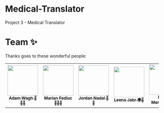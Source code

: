 # Medical-Translator
Project 3 - Medical Translator


































# Team ✨

Thanks goes to these wonderful people:

<!-- ALL-CONTRIBUTORS-LIST:START - Do not remove or modify this section -->
<!-- prettier-ignore-start -->
<!-- markdownlint-disable -->
<table>
  <tr>
<td align="center"><a href="https://github.com/adamwagh512"><img src="https://avatars.githubusercontent.com/u/106627977?v=4" width="100px;" alt=""/><br /><sub><b>Adam Wagh 📆🔌💡 </b></sub></a></td>
<td align="center"><a href="https://github.com/marianfediuc"><img src="https://avatars.githubusercontent.com/u/107372356?v=4" width="100px;" alt=""/><br /><sub><b>Marian Fediuc 🤖🧑‍🏫</b></sub></a></td>
<td align="center"><a href="https://github.com/jnadal22"><img src="https://avatars.githubusercontent.com/u/106439905?v=4" width="100px;" alt=""/><br /><sub><b>Jordan Nadal 🎨💡</b></sub></a></td>
<td align="center"><a href="https://github.com/LeenaJabr"><img src="https://avatars.githubusercontent.com/u/107494937?v=4" width="100px;" alt=""/><br /><sub><b>Leena Jabr 🌍📖</b></sub></a></td>
<td align="center"><a href="https://github.com/mmdoza002"><img src="https://avatars.githubusercontent.com/u/103911356?v=4" width="100px;" alt=""/><br /><sub><b>Martin Mendoza 🌍📖</b></sub></a></td>
 </tr>
</table>

<!-- markdownlint-restore -->
<!-- prettier-ignore-end -->

<!-- ALL-CONTRIBUTORS-LIST:END -->
